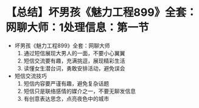 # 【总结】坏男孩《魅力工程899》全套：网聊大师：1处理信息：第一节

-   坏男孩《魅力工程899》全套：网聊大师
    1.  通过短信展现大男人的一面，不要小心翼翼
    2.  短信交流要有趣，充满挑逗，展现精彩生活
    3.  读懂女生潜台词，勇敢安排活动，避免误会
-   短信交流技巧
    1.  短信内容要严谨有趣，避免复杂话题
    2.  短信只是联络感情的媒介之一，不要无聊发信息
    3.  有创意表达思念，点亮夜色中的城市